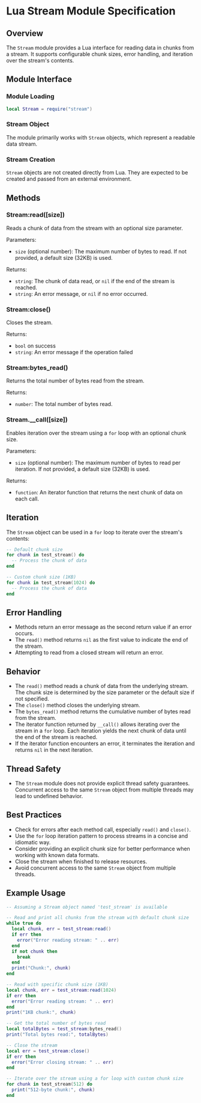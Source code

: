 # Lua Stream Module Specification

## Overview

The `Stream` module provides a Lua interface for reading data in chunks from a stream. It supports configurable chunk
sizes, error handling, and iteration over the stream's contents.

## Module Interface

### Module Loading

```lua
local Stream = require("stream")
```

### Stream Object

The module primarily works with `Stream` objects, which represent a readable data stream.

### Stream Creation

`Stream` objects are not created directly from Lua. They are expected to be created and passed from an external
environment.

## Methods

### Stream:read([size])

Reads a chunk of data from the stream with an optional size parameter.

Parameters:

- `size` (optional number): The maximum number of bytes to read. If not provided, a default size (32KB) is used.

Returns:

- `string`: The chunk of data read, or `nil` if the end of the stream is reached.
- `string`: An error message, or `nil` if no error occurred.

### Stream:close()

Closes the stream.

Returns:

- `bool` on success
- `string`: An error message if the operation failed

### Stream:bytes_read()

Returns the total number of bytes read from the stream.

Returns:

- `number`: The total number of bytes read.

### Stream.__call([size])

Enables iteration over the stream using a `for` loop with an optional chunk size.

Parameters:

- `size` (optional number): The maximum number of bytes to read per iteration. If not provided, a default size (32KB) is
  used.

Returns:

- `function`: An iterator function that returns the next chunk of data on each call.

## Iteration

The `Stream` object can be used in a `for` loop to iterate over the stream's contents:

```lua
-- Default chunk size
for chunk in test_stream() do
  -- Process the chunk of data
end

-- Custom chunk size (1KB)
for chunk in test_stream(1024) do
  -- Process the chunk of data
end
```

## Error Handling

- Methods return an error message as the second return value if an error occurs.
- The `read()` method returns `nil` as the first value to indicate the end of the stream.
- Attempting to read from a closed stream will return an error.

## Behavior

- The `read()` method reads a chunk of data from the underlying stream. The chunk size is determined by the size
  parameter or the default size if not specified.
- The `close()` method closes the underlying stream.
- The `bytes_read()` method returns the cumulative number of bytes read from the stream.
- The iterator function returned by `__call()` allows iterating over the stream in a `for` loop. Each iteration yields
  the next chunk of data until the end of the stream is reached.
- If the iterator function encounters an error, it terminates the iteration and returns `nil` in the next iteration.

## Thread Safety

- The `Stream` module does not provide explicit thread safety guarantees. Concurrent access to the same `Stream` object
  from multiple threads may lead to undefined behavior.

## Best Practices

- Check for errors after each method call, especially `read()` and `close()`.
- Use the `for` loop iteration pattern to process streams in a concise and idiomatic way.
- Consider providing an explicit chunk size for better performance when working with known data formats.
- Close the stream when finished to release resources.
- Avoid concurrent access to the same `Stream` object from multiple threads.

## Example Usage

```lua
-- Assuming a Stream object named 'test_stream' is available

-- Read and print all chunks from the stream with default chunk size
while true do
  local chunk, err = test_stream:read()
  if err then
    error("Error reading stream: " .. err)
  end
  if not chunk then
    break
  end
  print("Chunk:", chunk)
end

-- Read with specific chunk size (1KB)
local chunk, err = test_stream:read(1024)
if err then
  error("Error reading stream: " .. err)
end
print("1KB chunk:", chunk)

-- Get the total number of bytes read
local totalBytes = test_stream:bytes_read()
print("Total bytes read:", totalBytes)

-- Close the stream
local err = test_stream:close()
if err then
  error("Error closing stream: " .. err)
end

-- Iterate over the stream using a for loop with custom chunk size
for chunk in test_stream(512) do
  print("512-byte chunk:", chunk)
end
```